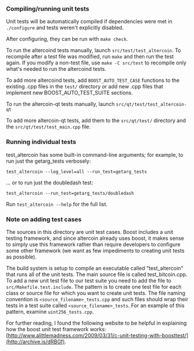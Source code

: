 ### Compiling/running unit tests

Unit tests will be automatically compiled if dependencies were met in `./configure`
and tests weren't explicitly disabled.

After configuring, they can be run with `make check`.

To run the altercoind tests manually, launch `src/test/test_altercoin`. To recompile
after a test file was modified, run `make` and then run the test again. If you
modify a non-test file, use `make -C src/test` to recompile only what's needed
to run the altercoind tests.

To add more altercoind tests, add `BOOST_AUTO_TEST_CASE` functions to the existing
.cpp files in the `test/` directory or add new .cpp files that
implement new BOOST_AUTO_TEST_SUITE sections.

To run the altercoin-qt tests manually, launch `src/qt/test/test_altercoin-qt`

To add more altercoin-qt tests, add them to the `src/qt/test/` directory and
the `src/qt/test/test_main.cpp` file.

### Running individual tests

test_altercoin has some built-in command-line arguments; for
example, to run just the getarg_tests verbosely:

    test_altercoin --log_level=all --run_test=getarg_tests

... or to run just the doubledash test:

    test_altercoin --run_test=getarg_tests/doubledash

Run `test_altercoin --help` for the full list.

### Note on adding test cases

The sources in this directory are unit test cases.  Boost includes a
unit testing framework, and since altercoin already uses boost, it makes
sense to simply use this framework rather than require developers to
configure some other framework (we want as few impediments to creating
unit tests as possible).

The build system is setup to compile an executable called "test_altercoin"
that runs all of the unit tests.  The main source file is called
test_bitcoin.cpp. To add a new unit test file to our test suite you need
to add the file to `src/Makefile.test.include`. The pattern is to create
one test file for each class or source file for which you want to create
unit tests.  The file naming convention is `<source_filename>_tests.cpp`
and such files should wrap their tests in a test suite
called `<source_filename>_tests`. For an example of this pattern,
examine `uint256_tests.cpp`.

For further reading, I found the following website to be helpful in
explaining how the boost unit test framework works:
[http://www.alittlemadness.com/2009/03/31/c-unit-testing-with-boosttest/](http://archive.is/dRBGf).
